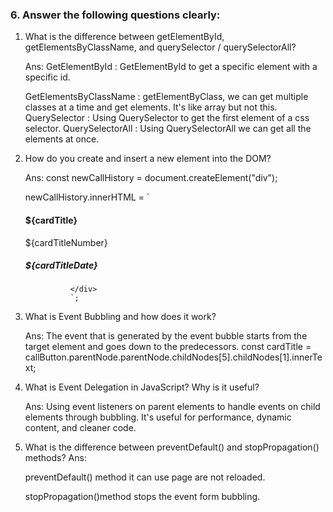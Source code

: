 ### 6. Answer the following questions clearly:

1.  What is the difference between getElementById, getElementsByClassName, and querySelector / querySelectorAll?

    Ans:
    GetElementById : GetElementById to get a specific element with a specific id.

    GetElementsByClassName : getElementByClass, we can get multiple classes at a time and get elements. It's like array but not this.
    QuerySelector : Using QuerySelector to get the first element of a css selector.
    QuerySelectorAll : Using QuerySelectorAll we can get all the elements at once.

2.  How do you create and insert a new element into the DOM?

    Ans:
    const newCallHistory = document.createElement("div");

    newCallHistory.innerHTML = `
     <div class="flex justify-between items-center p-8 bg-[#FAFAFA] rounded-xl">
     <div>
     <h4 class="font-normal">${cardTitle}</h4>
     <p class="">${cardTitleNumber}</p>
     </div>
     <div>
     <h5>${cardTitleDate}</h5>
     </div>

                  </div>
                  `;

3.  What is Event Bubbling and how does it work?

    Ans:
    The event that is generated by the event bubble starts from the target element and goes down to the predecessors.
    const cardTitle =
    callButton.parentNode.parentNode.childNodes[5].childNodes[1].innerText;

4.  What is Event Delegation in JavaScript? Why is it useful?

    Ans:
    Using event listeners on parent elements to handle events on child elements through bubbling.
    It's useful for performance, dynamic content, and cleaner code.

5.  What is the difference between preventDefault() and stopPropagation() methods?
    Ans:

    preventDefault() method it can use page are not reloaded.

    stopPropagation()method stops the event form bubbling.
